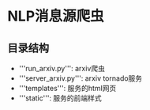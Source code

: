 # NLP消息源爬虫

## 目录结构
- '''run\_arxiv.py''': arxiv爬虫
- '''server\_arxiv.py''': arxiv tornado服务
- '''templates''': 服务的html网页
- '''static''': 服务的前端样式

